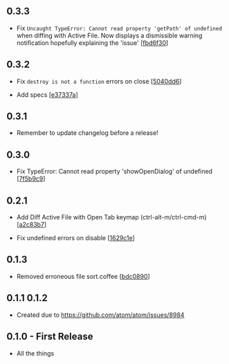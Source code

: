 ## 0.3.3
* Fix `Uncaught TypeError: Cannot read property 'getPath' of undefined` when diffing with Active File. Now displays a dismissible warning notification hopefully explaining the 'issue' [[fbd6f30](https://github.com/SavageCore/atom-meld/commit/fbd6f30c363cd62724cdb2328b0b55954859893f)]

## 0.3.2
* Fix `destroy is not a function` errors on close [[5040dd6](https://github.com/SavageCore/atom-meld/commit/5040dd676f7efa8fd9d2afb27549353a982d0e24)]

* Add specs [[e37337a](https://github.com/SavageCore/atom-meld/commit/e37337a0183f694fc260a0c88d42a4e7a147abcb)]

## 0.3.1
* Remember to update changelog before a release!

## 0.3.0
* Fix TypeError: Cannot read property 'showOpenDialog' of undefined [[7f5b9c9](https://github.com/SavageCore/atom-meld/commit/7f5b9c96f90e672a7a6a5db91d4a73e6bb58f979)]

## 0.2.1

* Add Diff Active File with Open Tab keymap (ctrl-alt-m/ctrl-cmd-m) [[a2c83b7](https://github.com/SavageCore/atom-meld/commit/a2c83b7de7f6f86b8efa966e35838e3c73590aba)]

* Fix undefined errors on disable [[1629c1e](https://github.com/SavageCore/atom-meld/commit/1629c1ef653417c4e100223e1ff3d45824a9ab38)]

## 0.1.3
* Removed erroneous file sort.coffee [[bdc0890](https://github.com/SavageCore/atom-meld/commit/bdc089090a9c8467f5e90678397c3eafe02eb6d7)]

## 0.1.1 0.1.2

* Created due to https://github.com/atom/atom/issues/8984

## 0.1.0 - First Release
* All the things
